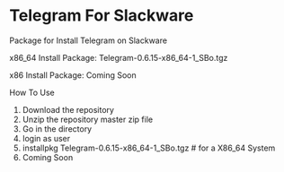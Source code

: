 Telegram For Slackware
======================

Package for Install Telegram on Slackware

x86_64 Install Package: Telegram-0.6.15-x86_64-1_SBo.tgz

x86 Install Package: Coming Soon


How To Use

1. Download the repository
2. Unzip the repository master zip file
3. Go in the directory
4. login as user
5. installpkg Telegram-0.6.15-x86_64-1_SBo.tgz # for a X86_64 System
6. Coming Soon
